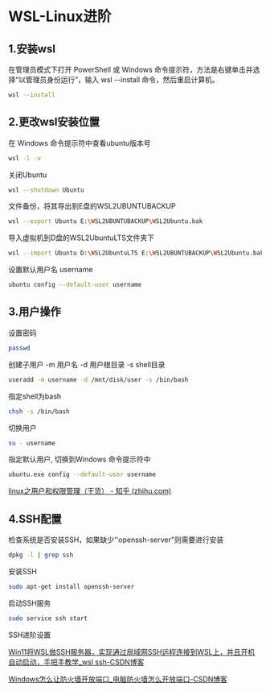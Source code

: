 # WSL-Linux进阶

## 1.安装wsl

 在管理员模式下打开 PowerShell 或 Windows 命令提示符，方法是右键单击并选择“以管理员身份运行”，输入 wsl --install 命令，然后重启计算机。

```bash
wsl --install
```

## 2.更改wsl安装位置

在 Windows 命令提示符中查看ubuntu版本号

```bash
wsl -l -v 
```

关闭Ubuntu

```bash
wsl --shutdown Ubuntu
```

文件备份，将其导出到E盘的WSL2UBUNTUBACKUP

```bash
wsl --export Ubuntu E:\WSL2UBUNTUBACKUP\WSL2Ubuntu.bak
```

导入虚拟机到D盘的WSL2UbuntuLTS文件夹下

```bash
wsl --import Ubuntu D:\WSL2UbuntuLTS E:\WSL2UBUNTUBACKUP\WSL2Ubuntu.bak --version 2
```

设置默认用户名 username

```bash
ubuntu config --default-user username
```

## 3.用户操作

设置密码

```bash
passwd
```

创建子用户 -m 用户名 -d 用户根目录 -s shell目录

```bash
useradd -m username -d /mnt/disk/user -s /bin/bash
```

指定shell为bash

```bash
chsh -s /bin/bash
```

切换用户

```bash
su - username
```

指定默认用户, 切换到Windows 命令提示符中

```bash
ubuntu.exe config --default-user username
```

[linux之用户和权限管理（干货） - 知乎 (zhihu.com)](https://zhuanlan.zhihu.com/p/467200809)

## 4.SSH配置

检查系统是否安装SSH，如果缺少''openssh-server"则需要进行安装

```bash
dpkg -l | grep ssh
```

安装SSH

```bash
sudo apt-get install openssh-server
```

启动SSH服务

```bash
sudo service ssh start
```

SSH进阶设置

[Win11将WSL做SSH服务器，实现通过局域网SSH远程连接到WSL上，并且开机自动启动，手把手教学_wsl ssh-CSDN博客](https://blog.csdn.net/q4616756/article/details/131842814)

[Windows怎么让防火墙开放端口_电脑防火墙怎么开放端口-CSDN博客](https://blog.csdn.net/qq754772661/article/details/110876957)
